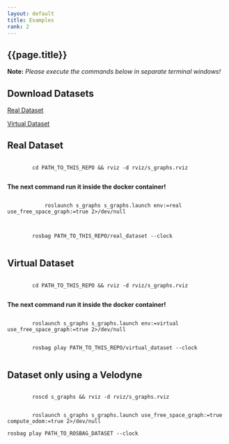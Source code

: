 ```yaml
---
layout: default
title: Examples
rank: 2
---
```

<section class="section-pad">
    <h1 class="title_section">{{page.title}}</h1>
    <strong class="sec-space">Note:</strong> <em>Please execute the commands below in separate terminal windows!</em>
    <h2>Download Datasets</h2>
    <p class="sec-space"><a href="https://uniluxembourg-my.sharepoint.com/:u:/g/personal/hriday_bavle_uni_lu/EQN2qUn1P1dKuzcZqan8o3UBrBMa8b5Pcspupm_CBFHTgA?e=JxYnAJ">Real Dataset</a></p>
    <p class="sec-space"><a href="https://uniluxembourg-my.sharepoint.com/:u:/g/personal/hriday_bavle_uni_lu/EWy7dyDnGzFLh3LMR0VXYQABne9B_NZ0YCM-o_PF8PPY5g?e=xoThE1">Virtual Dataset</a></p>
    <h2>Real Dataset</h2>
    <code class="color-bg">
        <span class="hljs-built_in">cd</span> PATH_TO_THIS_REPO &amp;&amp; rviz <span class="hljs-_">-d</span> rviz/s_graphs.rviz
    </code>
    <p><strong>The next command run it inside the docker container!</strong></p>
    <pre><code class="color-bg">
            roslaunch s_graphs s_graphs.launch <span class="hljs-string">env:</span>=real <span class="hljs-string">use_free_space_graph:</span>=<span class="hljs-literal">true</span> <span class="hljs-number">2</span>&gt;<span class="hljs-regexp">/dev/</span><span class="hljs-literal">null</span>
    </code></pre>
    <code class="color-bg">
        rosbag PATH_TO_THIS_REPO/real_dataset <span class="hljs-comment">--clock</span>
    </code>
    <h2>Virtual Dataset</h2>
    <code class="color-bg">
        <span class="hljs-built_in">cd</span> PATH_TO_THIS_REPO &amp;&amp; rviz <span class="hljs-_">-d</span> rviz/s_graphs.rviz
    </code>
    <p><strong>The next command run it inside the docker container!</strong></p>
    <code class="color-bg">
        roslaunch s_graphs s_graphs.launch <span class="hljs-string">env:</span>=virtual <span class="hljs-string">use_free_space_graph:</span>=<span class="hljs-literal">true</span> <span class="hljs-number">2</span>&gt;<span class="hljs-regexp">/dev/</span><span class="hljs-literal">null</span>
    </code>
    <br>
    <code class="color-bg">
        rosbag play PATH_TO_THIS_REPO/virtual_dataset <span class="hljs-comment">--clock</span>
    </code>
    <h2>Dataset only using a Velodyne</h2>
    <code class="color-bg">
        roscd s_graphs &amp;&amp; rviz <span class="hljs-_">-d</span> rviz/s_graphs.rviz
    </code>
    <br>
    <code class="color-bg">
        roslaunch s_graphs s_graphs.launch <span class="hljs-string">use_free_space_graph:</span>=<span class="hljs-literal">true</span> <span class="hljs-string">compute_odom:</span>=<span class="hljs-literal">true</span> <span class="hljs-number">2</span>&gt;<span class="hljs-regexp">/dev/</span><span class="hljs-literal">null</span>
    </code>
    <br>
    <code class="color-bg">rosbag play PATH_TO_ROSBAG_DATASET <span class="hljs-comment">--clock</span>
    </code>
</section>